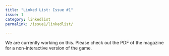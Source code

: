```yaml
---
title: "Linked List: Issue #1"
issue: 1
category: linkedlist
permalink: /issue1/linkedlist/

---
```


We are currently working on this. Please check out the PDF of the magazine for a non-interactive version of the game.
